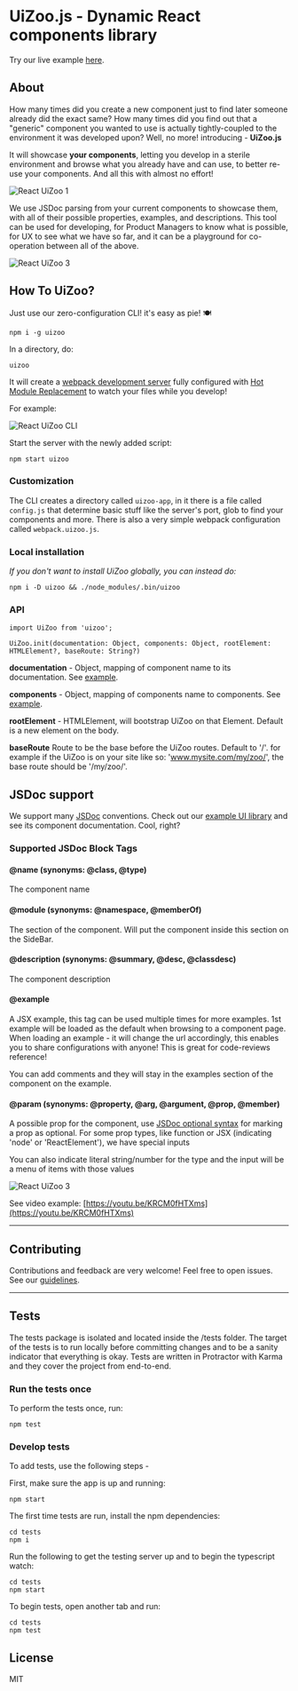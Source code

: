 # UiZoo.js - Dynamic React components library
Try our live example [here](https://myheritage.github.io/UiZoo.js/).

## About
How many times did you create a new component just to find later someone already did the exact same?
How many times did you find out that a "generic" component you wanted to use is actually tightly-coupled to the environment it was developed upon?
Well, no more! introducing - **UiZoo.js**

It will showcase **your components**, letting you develop in a sterile environment and browse what you already have and can use, to better re-use your components.
And all this with almost no effort!

![React UiZoo 1](https://i.imgur.com/1VIerCJ.gif "React UiZoo 1")

We use JSDoc parsing from your current components to showcase them, with all of their possible properties, examples, and descriptions.
This tool can be used for developing, for Product Managers to know what is possible, for UX to see what we have so far, and it can be a playground for co-operation between all of the above.

![React UiZoo 3](https://imgur.com/f3B2TDj.gif)

## How To UiZoo?

Just use our zero-configuration CLI! it's easy as pie! 🍽

```
npm i -g uizoo
```

In a directory, do:
```
uizoo
```

It will create a [webpack development server](https://webpack.js.org/configuration/dev-server/) fully configured with [Hot Module Replacement](https://webpack.js.org/concepts/hot-module-replacement/) to watch your files while you develop!

For example:

![React UiZoo CLI](https://imgur.com/v3PbP8U.gif)

Start the server with the newly added script:
```
npm start uizoo
```

### Customization
The CLI creates a directory called `uizoo-app`, in it there is a file called `config.js` that determine basic stuff like the server's port, glob to find your components and more. There is also a very simple webpack configuration called `webpack.uizoo.js`.


### Local installation
*If you don't want to install UiZoo globally, you can instead do:*
```
npm i -D uizoo && ./node_modules/.bin/uizoo
```

### API
```
import UiZoo from 'uizoo';

UiZoo.init(documentation: Object, components: Object, rootElement: HTMLElement?, baseRoute: String?)
```

**documentation** - Object, mapping of component name to its documentation. See [example](https://github.com/myheritage/uizoo.js/blob/master/client/documentation.js).

**components** - Object, mapping of components name to components. See [example](https://github.com/myheritage/uizoo.js/blob/master/client/components.js). 

**rootElement** - HTMLElement, will bootstrap UiZoo on that Element. Default is a new element on the body.

**baseRoute** Route to be the base before the UiZoo routes. Default to '/'. for example if the UiZoo is on your site like so: 'www.mysite.com/my/zoo/', the base route should be '/my/zoo/'.

## JSDoc support
We support many [JSDoc](http://usejsdoc.org/) conventions.
Check out our [example UI library](https://github.com/myheritage/uizoo.js/tree/master/client/Components/UI) and see its component documentation. Cool, right?

### Supported JSDoc Block Tags
#### @name (synonyms: @class, @type)
The component name
#### @module (synonyms: @namespace, @memberOf)
The section of the component. Will put the component inside this section on the SideBar.
#### @description (synonyms: @summary, @desc, @classdesc)
The component description
#### @example
A JSX example, this tag can be used multiple times for more examples. 1st example will be loaded as the default when browsing to a component page.
When loading an example - it will change the url accordingly, this enables you to share configurations with anyone!
This is great for code-reviews reference!

You can add comments and they will stay in the examples section of the component on the example.
#### @param (synonyms: @property, @arg, @argument, @prop, @member)
A possible prop for the component, use [JSDoc optional syntax](http://usejsdoc.org/tags-param.html#optional-parameters-and-default-values) for marking a prop as optional.
For some prop types, like function or JSX (indicating 'node' or 'ReactElement'), we have special inputs

You can also indicate literal string/number for the type and the input will be a menu of items with those values

![React UiZoo 3](https://imgur.com/CWc2CL2.gif)

See video example:
[https://youtu.be/KRCM0fHTXms](https://youtu.be/KRCM0fHTXms)

---

## Contributing

Contributions and feedback are very welcome! Feel free to open issues.
See our [guidelines](https://github.com/myheritage/uizoo.js/blob/master/CONTRIBUTING.md).

---

## Tests

The tests package is isolated and located inside the /tests folder.
The target of the tests is to run locally before committing changes and to be a sanity indicator that everything is okay.
Tests are written in Protractor with Karma and they cover the project from end-to-end.

### Run the tests once
To perform the tests once, run:
```
npm test
```

### Develop tests
To add tests, use the following steps - 

First, make sure the app is up and running:
```
npm start
```
The first time tests are run, install the npm dependencies:
```
cd tests
npm i
```
Run the following to get the testing server up and to begin the typescript watch:
```
cd tests
npm start
```
To begin tests, open another tab and run:
```
cd tests
npm test
```

## License

MIT

